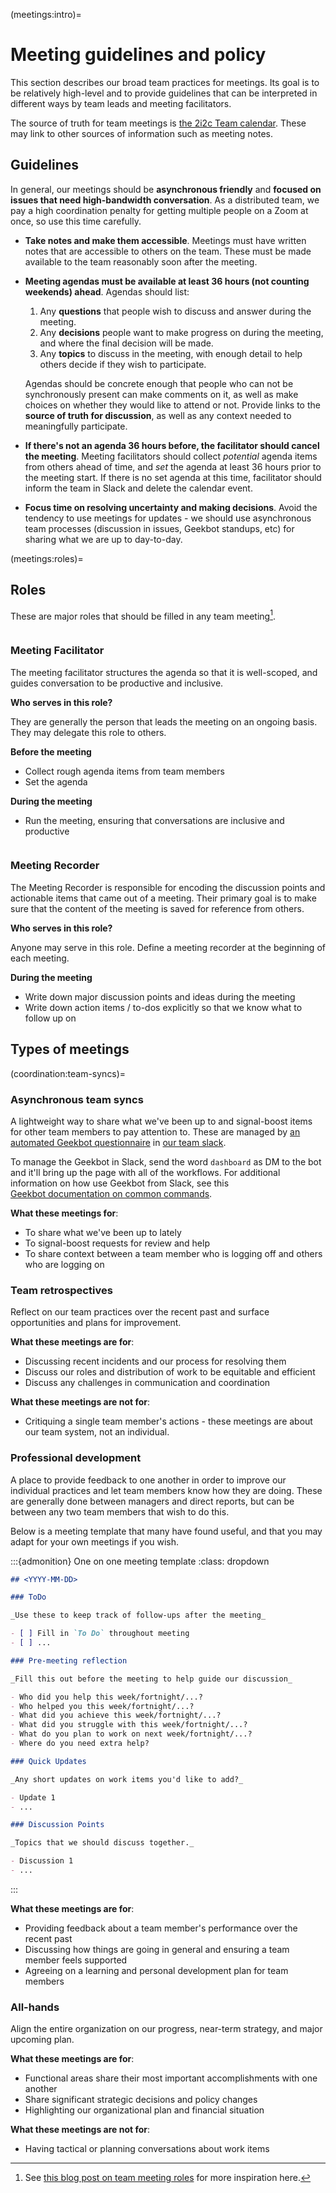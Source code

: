 (meetings:intro)=
# Meeting guidelines and policy

This section describes our broad team practices for meetings.
Its goal is to be relatively high-level and to provide guidelines that can be interpreted in different ways by team leads and meeting facilitators.

The source of truth for team meetings is [the 2i2c Team calendar](calendars:team).
These may link to other sources of information such as meeting notes.

## Guidelines

In general, our meetings should be **asynchronous friendly** and **focused on issues that need high-bandwidth conversation**.
As a distributed team, we pay a high coordination penalty for getting multiple people on a Zoom at once, so use this time carefully.

- **Take notes and make them accessible**.
  Meetings must have written notes that are accessible to others on the team.
  These must be made available to the team reasonably soon after the meeting.

- **Meeting agendas must be available at least 36 hours (not counting weekends) ahead**.
  Agendas should list:
  1. Any **questions** that people wish to discuss and answer during the meeting.
  2. Any **decisions** people want to make progress on during the meeting, and where the final decision will be made.
  3. Any **topics** to discuss in the meeting, with enough detail to help others decide if they wish to participate.

  Agendas should be concrete enough that people who can not be synchronously
  present can make comments on it, as well as make choices on whether they
  would like to attend or not.
  Provide links to the **source of truth for discussion**, as well as any context needed to meaningfully participate.

- **If there's not an agenda 36 hours before, the facilitator should cancel the meeting**.
  Meeting facilitators should collect _potential_ agenda items from others ahead of time, and _set_ the agenda at least 36 hours prior to the meeting start.
  If there is no set agenda at this time, facilitator should inform the team in Slack and delete the calendar event.

- **Focus time on resolving uncertainty and making decisions**.
  Avoid the tendency to use meetings for updates - we should use asynchronous team processes (discussion in issues, Geekbot standups, etc) for sharing what we are up to day-to-day.

(meetings:roles)=
## Roles

These are major roles that should be filled in any team meeting[^1].

[^1]: See [this blog post on team meeting roles](https://cfe.unc.edu/facilitator-recorder-and-timekeeper-roles/) for more inspiration here.

```{role} Meeting Facilitator
```

### Meeting Facilitator

The meeting facilitator structures the agenda so that it is well-scoped, and guides conversation to be productive and inclusive.

**Who serves in this role?**

They are generally the person that leads the meeting on an ongoing basis.
They may delegate this role to others.

**Before the meeting**

- Collect rough agenda items from team members
- Set the agenda

**During the meeting**

- Run the meeting, ensuring that conversations are inclusive and productive

```{role} meeting Recorder
```

### Meeting Recorder

The Meeting Recorder is responsible for encoding the discussion points and actionable items that came out of a meeting.
Their primary goal is to make sure that the content of the meeting is saved for reference from others.

**Who serves in this role?**

Anyone may serve in this role.
Define a meeting recorder at the beginning of each meeting.

**During the meeting**

- Write down major discussion points and ideas during the meeting
- Write down action items / to-dos explicitly so that we know what to follow up on

## Types of meetings

(coordination:team-syncs)=
### Asynchronous team syncs

A lightweight way to share what we've been up to and signal-boost items for other team members to pay attention to.
These are managed by [an automated Geekbot questionnaire](https://geekbot.com/) in [our team slack](communication:slack).

To manage the Geekbot in Slack, send the word `dashboard` as DM to the bot and it'll bring up the page with all of the 
workflows.  For additional information on how use Geekbot from Slack, see this  
[Geekbot documentation on common commands](https://help.geekbot.com/en/articles/4283332-how-to-streamline-your-workflows-with-geekbot-commands).

**What these meetings for**:

- To share what we've been up to lately
- To signal-boost requests for review and help
- To share context between a team member who is logging off and others who are logging on

### Team retrospectives

Reflect on our team practices over the recent past and surface opportunities and plans for improvement.

**What these meetings are for**:

- Discussing recent incidents and our process for resolving them
- Discuss our roles and distribution of work to be equitable and efficient
- Discuss any challenges in communication and coordination

**What these meetings are not for**:

- Critiquing a single team member's actions - these meetings are about our team system, not an individual.

### Professional development

A place to provide feedback to one another in order to improve our individual practices and let team members know how they are doing.
These are generally done between managers and direct reports, but can be between any two team members that wish to do this.

Below is a meeting template that many have found useful, and that you may adapt for your own meetings if you wish.

:::{admonition} One on one meeting template
:class: dropdown

```md
## <YYYY-MM-DD>

### ToDo

_Use these to keep track of follow-ups after the meeting_

- [ ] Fill in `To Do` throughout meeting
- [ ] ...

### Pre-meeting reflection

_Fill this out before the meeting to help guide our discussion_

- Who did you help this week/fortnight/...?
- Who helped you this week/fortnight/...?
- What did you achieve this week/fortnight/...?
- What did you struggle with this week/fortnight/...?
- What do you plan to work on next week/fortnight/...?
- Where do you need extra help?

### Quick Updates

_Any short updates on work items you'd like to add?_

- Update 1
- ...

### Discussion Points

_Topics that we should discuss together._

- Discussion 1
- ...

```

:::


**What these meetings are for**:

- Providing feedback about a team member's performance over the recent past
- Discussing how things are going in general and ensuring a team member feels supported
- Agreeing on a learning and personal development plan for team members

### All-hands

Align the entire organization on our progress, near-term strategy, and major upcoming plan.

**What these meetings are for**:

- Functional areas share their most important accomplishments with one another
- Share significant strategic decisions and policy changes
- Highlighting our organizational plan and financial situation

**What these meetings are not for**:

- Having tactical or planning conversations about work items
